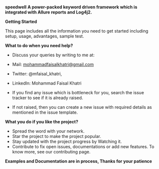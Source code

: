 **speedwell**
**A power-packed keyword driven framework which is integrated with Allure reports and Log4j2.**

**Getting Started**

This page includes all the information you need to get started including setup, usage, advantages, sample test.

**What to do when you need help?**
* Discuss your queries by writing to me at: 
* Mail: mohammadfaisalkhatri@gmail.com 
* Twitter: @mfaisal_khatri, 
* LinkedIn: Mohammad Faisal Khatri

* If you find any issue which is bottleneck for you, search the issue tracker to see if it is already raised.
* If not raised, then you can create a new issue with required details as mentioned in the issue template.

**What you do if you like the project?**
* Spread the word with your network.
* Star the project to make the project popular.
* Stay updated with the project progress by Watching it.
* Contribute to fix open issues, documentations or add new features. To know more, see our contributing page.

**Examples and Documentation are in process, Thanks for your patience**
